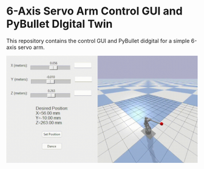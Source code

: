 # 6-Axis Servo Arm Control GUI and PyBullet DIgital Twin

This repository contains the control GUI and PyBullet didgital for a simple 6-axis servo arm.

![Demo](./assets/2024-03-16%2019-59-02.gif)

